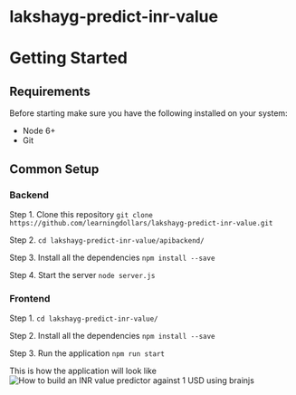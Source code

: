# lakshayg-predict-inr-value


# Getting Started

## Requirements
Before starting make sure you have the following installed on your system: 
* Node 6+
* Git

## Common Setup
### Backend
Step 1. Clone this repository
``` git clone https://github.com/learningdollars/lakshayg-predict-inr-value.git ```

Step 2. ``` cd lakshayg-predict-inr-value/apibackend/  ```

Step 3. Install all the dependencies
``` npm install --save ```

Step 4. Start the server ``` node server.js ```

### Frontend
Step 1. ``` cd lakshayg-predict-inr-value/  ```

Step 2. Install all the dependencies
``` npm install --save ```

Step 3. Run the application ```npm run start```

This is how the application will look like
<br/>
<img src="https://i.ibb.co/QC1XYrb/Screenshot-708.png" alt="How to build an INR value predictor against 1 USD using brainjs" border="0">
